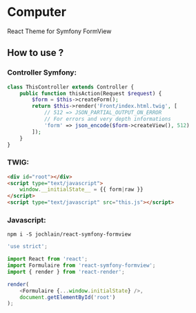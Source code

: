 # Computer
React Theme for Symfony FormView

## How to use ?

### Controller Symfony:
```php
class ThisController extends Controller {
    public function thisAction(Request $request) {
        $form = $this->createForm();
        return $this->render('Front/index.html.twig', [
            // 512 => JSON_PARTIAL_OUTPUT_ON_ERROR
            // For errors and very depth informations
            'form' => json_encode($form->createView(), 512)
        ]);
    }
}
```

### TWIG:
```html
<div id="root"></div>
<script type="text/javascript">
    window.__initialState__ = {{ form|raw }}
</script>
<script type="text/javascript" src="this.js"></script>
```

### Javascript:

`npm i -S jochlain/react-symfony-formview`

```javascript
'use strict';

import React from 'react';
import Formulaire from 'react-symfony-formview';
import { render } from 'react-render';

render(
    <Formulaire {...window.initialState} />,
    document.getElementById('root')
);
```